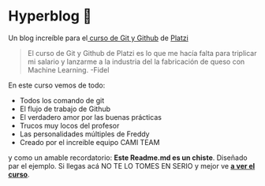 # Hyperblog 💚
Un blog increíble para el[ curso de Git y Github](https://platzi.com/cursos/git-github/ " curso de Git y Github") de [Platzi](https://platzi.com/ "Platzi")
> El curso de Git y Github de Platzi es lo que  me hacía falta para triplicar mi salario y lanzarme a la industria del la fabricación de queso con Machine Learning. 
> -Fidel

En este curso vemos de todo:
* Todos los comando de git
* El flujo de trabajo de Github
* El verdadero amor por las buenas prácticas
* Trucos muy locos del profesor 
* Las personalidades múltiples de Freddy
* Creado por el increible equipo CAMI TEAM

y como un amable recordatorio: **Este Readme.md es un chiste**. Diseñado par el ejemplo. Si llegas acá NO TE LO TOMES EN SERIO y mejor ve [**a ver el curso**](https://platzi.com/cursos/git-github/ "a ver el curso").
